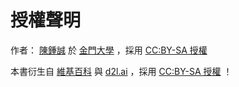 # 授權聲明

作者： [陳鍾誠](https://www.cakeresume.com/f5611f) 於 [金門大學](https://www.nqu.edu.tw/) ，採用 [CC:BY-SA 授權](License) 

本書衍生自 [維基百科](https://www.wikipedia.org/) 與 [d2l.ai](https://d2l.ai/) ，採用 [CC:BY-SA 授權](https://zh.wikipedia.org/wiki/Wikipedia:CC_BY-SA_3.0%E5%8D%8F%E8%AE%AE%E6%96%87%E6%9C%AC) ！ 
